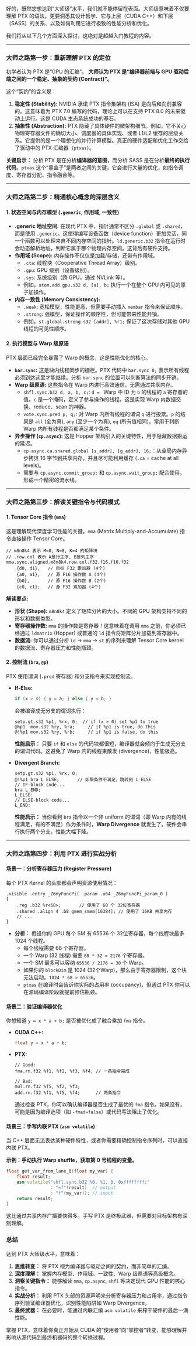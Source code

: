 好的，既然您想达到“大师级”水平，我们就不能停留在表面。大师级意味着不仅要理解 PTX 的语法，更要洞悉其设计哲学、它与上层（CUDA C++）和下层（SASS）的关系、以及如何利用它进行极致的性能分析和优化。

我们将从以下几个方面深入探讨，这绝对是超越入门教程的内容。

---

### 大师之路第一步：重新理解 PTX 的定位

初学者认为 PTX 是“GPU 的汇编”。
**大师认为 PTX 是“编译器前端与 GPU 驱动后端之间的一个稳定、抽象的契约 (Contract)”。**

这个“契约”的含义是：
1.  **稳定性 (Stability):** NVIDIA 承诺 PTX 指令集架构 (ISA) 是向后和向前兼容的。这意味着为 PTX 7.0 编写的代码，理论上可以在支持 PTX 8.0 的未来驱动上运行。这是 CUDA 生态系统成功的基石。
2.  **抽象性 (Abstraction):** PTX 隐藏了具体硬件的微架构细节。例如，它不关心物理寄存器文件的确切大小、调度器的具体实现、或者 L1/L2 缓存的层级关系。它提供的是一个理想化的并行计算模型。真正的硬件适配和优化工作交给了驱动中的 PTX 汇编器（`ptxas`）。

**关键启示：** 分析 PTX 是在分析**编译器的意图**，而分析 SASS 是在分析**最终的执行代码**。`ptxas` 这个“黑盒子”是两者之间的关键，它会进行大量的优化，如指令调度、寄存器分配、指令融合等。

---

### 大师之路第二步：精通核心概念的深层含义

#### 1. 状态空间与内存模型 (`.generic`, 作用域, 一致性)

*   **.generic 地址空间:** 在现代 PTX 中，指针通常不区分 `.global` 或 `.shared`，而是使用 `.generic`。这使得编写设备函数（device function）更加灵活，同一个函数可以处理来自不同内存空间的指针。`ld.generic.b32` 指令在运行时会动态解析地址，判断它属于哪个物理内存空间。这背后有硬件支持。
*   **作用域 (Scope):** 内存操作不仅仅是加载/存储，还带有作用域。
    *   `.cta`: 线程块（Cooperative Thread Array）级别。
    *   `.gpu`: GPU 级别（设备级别）。
    *   `.sys`: 系统级别（跨 GPU，通过 NVLink 等）。
    *   例如，`atom.add.gpu.s32 d, [a], b;` 执行一个在整个 GPU 内可见的原子加操作。
*   **内存一致性 (Memory Consistency):**
    *   `.weak`: 宽松模型，性能更高，但需要手动插入 `membar` 指令来保证顺序。
    *   `.strong`: 强模型，保证操作的顺序性，但可能带来性能开销。
    *   例如，`st.global.strong.s32 [addr], %r1;` 保证了这次存储对其他 GPU 线程的可见性顺序。

#### 2. 执行模型与 Warp 级原语

PTX 层面已经完全暴露了 Warp 的概念，这是性能优化的核心。
*   **`bar.sync`:** 这是块内线程同步的栅栏。PTX 代码中 `bar.sync 0;` 表示所有线程必须到达这里才能继续。分析 `bar.sync` 的位置可以判断算法的同步开销。
*   **Warp 级原语:** 这些指令在 Warp 内进行高效通信，无需通过共享内存。
    *   `shfl.sync.b32 d, a, b, c;`: `d = ` Warp 中 ID 为 `b` 的线程的 `a` 寄存器的值。`c` 是一个掩码，定义了参与操作的线程。这是实现 Warp 内数据交换、reduce、scan 的神器。
    *   `vote.sync.pred p, q;`: 对 Warp 内所有线程的谓词 `q` 进行投票。`p` 的结果是 `all` (全为真), `any` (至少一个为真), `eq` (所有值相同)。常用于判断 Warp 内所有线程是否都满足某个条件。
*   **异步操作 (`cp.async`):** 这是 Hopper 架构引入的关键特性，用于隐藏数据搬运的延迟。
    *   `cp.async.ca.shared.global [s_addr], [g_addr], 16;`：从全局内存异步拷贝 16 字节到共享内存，并且尽可能利用缓存 (`.ca` = cache at all levels)。
    *   需要与 `cp.async.commit_group;` 和 `cp.async.wait_group;` 配合使用，形成一个精密的流水线。

---

### 大师之路第三步：解读关键指令与代码模式

#### 1. Tensor Core 指令 (`mma`)

这是理解现代深度学习性能的关键。`mma` (Matrix Multiply-and-Accumulate) 指令直接操作 Tensor Core。

```ptx
// m8n8k4 表示 M=8, N=8, K=4 的矩阵块
// .row.col 表示 A是行主序, B是列主序
mma.sync.aligned.m8n8k4.row.col.f32.f16.f16.f32
    {d0, d1},   // 目标 F32 累加器 (4个)
    {a0, a1},   // 源 F16 操作数 A (4个)
    {b0},       // 源 F16 操作数 B (2个)
    {c0, c1};   // 源 F32 累加器 (4个)
```
**解读要点:**
*   **形状 (Shape):** `m8n8k4` 定义了矩阵分片的大小。不同的 GPU 架构支持不同的形状和数据类型。
*   **寄存器操作数:** `mma` 的操作数是寄存器！这意味着在调用 `mma` 之前，你必须已经通过 `ldmatrix` (Hopper) 或普通的 `ld` 指令将矩阵分片加载到寄存器中。
*   **数据流:** 你可以通过分析 `ld` -> `mma` -> `st` 的序列来理解 Tensor Core kernel 的数据流、寄存器压力和性能瓶颈。

#### 2. 控制流 (`bra`, `@p`)

PTX 使用谓词 (`.pred` 寄存器) 和分支指令来实现控制流。
*   **If-Else:**
    ```c++
    if (x > 0) { y = a; } else { y = b; }
    ```
    会被编译成无分支的谓词执行：
    ```ptx
    setp.gt.s32 %p1, %rx, 0;  // if (x > 0) set %p1 to true
    @%p1  mov.s32 %ry, %ra;     // if %p1 is true, do this
    @!%p1 mov.s32 %ry, %rb;     // if %p1 is false, do this
    ```
    **性能启示：** 只要 `if` 和 `else` 的代码块都很短，编译器就会倾向于生成无分支的谓词代码。这避免了 Warp 内的线程束散发 (divergence)，性能极高。

*   **Divergent Branch:**
    ```ptx
    setp.gt.s32 %p1, %rx, 0;
    @!%p1 bra L_ELSE;       // 如果条件不满足，跳转到 L_ELSE
    // IF-block code...
    bra L_END;
    L_ELSE:
    // ELSE-block code...
    L_END:
    ```
    **性能启示：** 当你看到 `bra` 指令以一个非 uniform 的谓词（即 Warp 内有的线程满足，有的不满足）作为条件时，**Warp Divergence** 就发生了。硬件会串行执行两个分支，性能大幅下降。

---

### 大师之路第四步：利用 PTX 进行实战分析

#### 场景一：分析寄存器压力 (Register Pressure)

每个 PTX Kernel 的头部都会声明资源使用情况：
```ptx
.visible .entry _Z6myFuncPi( .param .u64 _Z6myFuncPi_param_0 )
{
    .reg .b32 %r<68>;       // 使用了 68 个 32位寄存器
    .shared .align 4 .b8 gmem_smem[16384]; // 使用了 16KB 共享内存
    // ...
}
```
*   **分析：** 假设你的 GPU 每个 SM 有 65536 个 32位寄存器，每个线程块最多 1024 个线程。
    *   每个线程需要 68 个寄存器。
    *   一个 Warp (32 线程) 需要 `68 * 32 = 2176` 个寄存器。
    *   一个 SM 最多可以容纳 `65536 / 2176 = 30` 个 Warp。
    *   如果你的 `blockDim` 是 1024 (32个Warp)，那么由于寄存器限制，这个块无法启动。`1024 * 68 > 65536`。
    *   `ptxas` 在编译时会告诉你实际的占用率 (occupancy)，但通过 PTX 你可以在源码编译阶段就提前预估瓶颈。

#### 场景二：验证编译器优化

你想知道 `y = x * a + b;` 是否被优化成了融合乘加 `fma` 指令。

*   **CUDA C++:**
    ```c++
    float y = x * a + b;
    ```
*   **PTX:**
    ```ptx
    // Good:
    fma.rn.f32 %f1, %f2, %f3, %f4; // 一条指令完成
    
    // Bad:
    mul.rn.f32 %f5, %f2, %f3;
    add.rn.f32 %f1, %f5, %f4;      // 两条指令
    ```
    通过检查 PTX，你可以确认编译器是否生成了最优的 `fma` 指令。如果没有，可能是因为编译选项（如 `-fmad=false`）或代码写法阻止了优化。

#### 场景三：手写内联 PTX (`asm volatile`)

当 C++ 层面无法表达某种硬件特性，或者你需要精确控制指令序列时，可以直接内联 PTX。

**示例：手动执行 Warp shuffle，获取第 0 号线程的变量。**
```c++
float get_var_from_lane_0(float my_var) {
    float result;
    asm volatile("shfl.sync.b32 %0, %1, 0, 0xffffffff;"
                 : "=f"(result)  // output
                 : "f"(my_var)); // input
    return result;
}
```
这比通过共享内存广播要快得多。手写 PTX 是终极武器，但需要对目标架构有深刻理解。

### 总结

达到 PTX 大师级水平，意味着：
1.  **思维转变：** 将 PTX 视为编译器与驱动之间的契约，而非简单的汇编。
2.  **深度理解：** 掌握内存模型、作用域、一致性、Warp 级原语等高级概念。
3.  **洞察关键指令：** 能够解读 `mma`, `cp.async`, `shfl` 等决定现代 GPU 性能的核心指令。
4.  **实战分析：** 利用 PTX 头部的资源声明来分析寄存器压力和占用率，通过指令序列验证编译器优化，识别性能陷阱如 Warp Divergence。
5.  **最终武器：** 在必要时，能通过内联汇编 `asm volatile` 来榨干硬件的最后一滴性能。

掌握 PTX，意味着你真正开始从 CUDA 的“使用者”向“掌控者”转变，能够理解并影响从源代码到最终机器码的整个转换过程。
